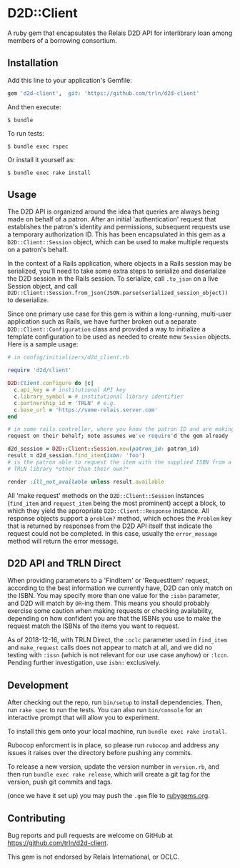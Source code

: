 # D2D::Client

A ruby gem that encapsulates the Relais D2D API for interlibrary loan among
members of a borrowing consortium.

## Installation

Add this line to your application's Gemfile:

```ruby
gem 'd2d-client',  git: 'https://github.com/trln/d2d-client'
```

And then execute:

    $ bundle

To run tests:

    $ bundle exec rspec

Or install it yourself as:

    $ bundle exec rake install


## Usage

The D2D API is organized around the idea that queries are always being made on
behalf of a patron.  After an initial 'authentication' request that establishes
the patron's identity and permissions, subsequent requests use a temporary
authorization ID.  This has been encapsulated in this gem as a
`D2D::Client::Session` object, which can be used to make multiple requests on a
patron's behalf.  

In the context of a Rails application, where objects in a Rails session may be serialized, you'll need to take some extra steps to serialize and deserialize the D2D session in the Rails session.  To serialize, call `.to_json` on a live Session object, and call `D2D::Client::Session.from_json(JSON.parse(serialized_session_object))` to deserialize.

Since one primary use case for this gem is within a long-running, multi-user
application such as Rails, we have further broken out a separate
`D2D::Client::Configuration` class and provided a way to initialize a template
configuration to be used as needed to create new `Session` objects.  Here is a sample usage:

```ruby
# in config/initializers/d2d_client.rb

require 'd2d/client'

D2D:Client.configure do |c|
  c.api_key = # institutional API key
  c.library_symbol = # institutional library identifier
  c.partnership_id = 'TRLN' # e.g.
  c.base_url = 'https://some-relais.server.com'
end

# in some rails controller, where you know the patron ID and are making a
request on their behalf; note assumes we've require'd the gem already

d2d_session = D2D::Client::Session.new(patron_id: patron_id)
result = d2d_session.find_item(isbn: 'foo')
# is the patron able to request the item with the supplied ISBN from a 
# TRLN library *other than their own?* 

render :ill_not_available unless result.available
```

All 'make request' methods on the `D2D::Client::Session` instances (`find_item` and `request_item` being the most prominent) accept a block, to which they yield the appropriate `D2D::Client::Response` instance.  All response objects support a `problem?` method, which echoes the `Problem` key that is returned by responses from the D2D API itself that indicate the request could not be
completed.  In this case, usually the `error_message` method will return the
error message. 

## D2D API and TRLN Direct

When providing parameters to a 'FindItem' or 'RequestItem' request, according to the best information we currently have, D2D can only match on the ISBN.  You may specify more than one value for the `:isbn` parameter, and D2D will match by `OR`-ing them.  This means you should probably exercise some caution when making requests or checking availability, depending on how confident you are that the ISBNs you use to make the request match the ISBNs of the items you want to request.

As of 2018-12-16, with TRLN Direct, the `:oclc` parameter used in `find_item` and `make_request` calls does not appear to match at all, and we did no testing with `:issn` (which is not relevant for our use case anyhow) or `:lccn`.  Pending further investigation, use `isbn:` exclusively.

## Development

After checking out the repo, run `bin/setup` to install dependencies. Then, run `rake spec` to run the tests. You can also run `bin/console` for an interactive prompt that will allow you to experiment.

To install this gem onto your local machine, run `bundle exec rake install`. 

Rubocop enforcment is in place, so please run `rubocop` and address any issues
it raises over the directory before pushing any commits.

To release a new version, update the version number in `version.rb`, and then run `bundle exec rake release`, which will create a git tag for the version, push git commits and tags.

(once we have it set up) 
you may push the `.gem` file to [rubygems.org](https://rubygems.org).

## Contributing

Bug reports and pull requests are welcome on GitHub at https://github.com/trln/d2d-client.

This gem is not endorsed by Relais International, or OCLC.
